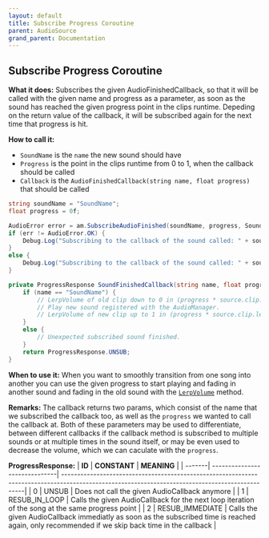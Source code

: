 ```yaml
---
layout: default
title: Subscribe Progress Coroutine
parent: AudioSource
grand_parent: Documentation
---
```


## Subscribe Progress Coroutine
**What it does:**
Subscribes the given AudioFinishedCallback, so that it will be called with the given name and progress as a parameter,
as soon as the sound has reached the given progress point in the clips runtime. Depeding on the return value of the callback,
it will be subscribed again for the next time that progress is hit.

**How to call it:**
- ```SoundName``` is the ```name``` the new sound should have
- ```Progress``` is the point in the clips runtime from 0 to 1, when the callback should be called
- ```Callback``` is the ```AudioFinishedCallback(string name, float progress)``` that should be called

```csharp
string soundName = "SoundName";
float progress = 0f;

AudioError error = am.SubscribeAudioFinished(soundName, progress, SoundFinishedCallback);
if (err != AudioError.OK) {
    Debug.Log("Subscribing to the callback of the sound called: " + soundName + " failed with error id: " + err);
}
else {
    Debug.Log("Subscribing to the callback of the sound called: " + soundName + " succesfull");
}

private ProgressResponse SoundFinishedCallback(string name, float progress) {
    if (name == "SoundName") {
        // LerpVolume of old clip down to 0 in (progress * source.clip.length) time.
        // Play new sound registered with the AudioManager.
        // LerpVolume of new clip up to 1 in (progress * source.clip.length) time.
    }
    else {
        // Unexpected subscribed sound finished.
    }
	return ProgressResponse.UNSUB;
}
```

**When to use it:**
When you want to smoothly transition from one song into another you can use the given progress to start playing and fading in another sound and fading in the old sound with the [```LerpVolume```](https://mathewhdyt.github.io/Unity-Audio-Manager/docs/documentation/audiosource/lerp_volume/) method.

**Remarks:**
The callback returns two params, which consist of the name that we subscribed the callback too, as well as the ```progress``` we wanted to call the callback at. Both of these parameters may be used to differentiate, between different callbacks if the callback method is subscribed to multiple sounds or at multiple times in the sound itself, or may be even used to decrease the volume, which we can caculate with the ```progress```. 

**ProgressResponse:**
| **ID** | **CONSTANT**                  | **MEANING**                                                                                                                                     |
| -------| ------------------------------| ------------------------------------------------------------------------------------------------------------------------------------------------|
| 0      | UNSUB                         | Does not call the given AudioCallback anymore                                                                                                   |
| 1      | RESUB_IN_LOOP                 | Calls the given AudioCallback for the next loop iteration of the song at the same progress point                                                |
| 2      | RESUB_IMMEDIATE               | Calls the given AudioCallback immediatly as soon as the subscribed time is reached again, only recommended if we skip back time in the callback |
